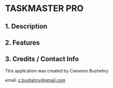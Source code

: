 # TASKMASTER PRO

## 1. Description


## 2. Features


## 3. Credits / Contact Info
This application was created by Cameron Bushehry

email: c.bushehry@gmail.com